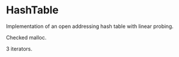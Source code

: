 # HashTable
Implementation of an open addressing hash table with linear probing.

Checked malloc.

3 iterators.

